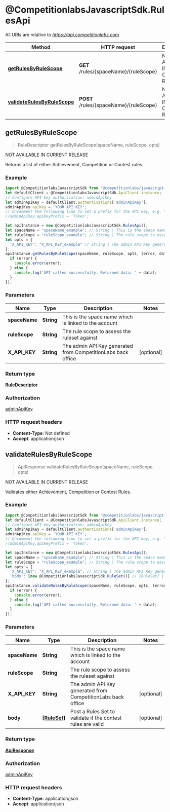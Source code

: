 # @CompetitionlabsJavascriptSdk.RulesApi

All URIs are relative to *https://api.competitionlabs.com*

Method | HTTP request | Description
------------- | ------------- | -------------
[**getRulesByRuleScope**](docs/RulesApi.md#getRulesByRuleScope) | **GET** /rules/{spaceName}/{ruleScope} | NOT AVAILABLE IN CURRENT RELEASE
[**validateRulesByRuleScope**](docs/RulesApi.md#validateRulesByRuleScope) | **POST** /rules/{spaceName}/{ruleScope} | NOT AVAILABLE IN CURRENT RELEASE



## getRulesByRuleScope

> RuleDescriptor getRulesByRuleScope(spaceName, ruleScope, opts)

NOT AVAILABLE IN CURRENT RELEASE

Returns a list of either Achievement, Competition or Contest rules.

### Example

```javascript
import @CompetitionlabsJavascriptSdk from '@competitionlabs/javascript-sdk';
let defaultClient = @CompetitionlabsJavascriptSdk.ApiClient.instance;
// Configure API key authorization: adminApiKey
let adminApiKey = defaultClient.authentications['adminApiKey'];
adminApiKey.apiKey = 'YOUR API KEY';
// Uncomment the following line to set a prefix for the API key, e.g. "Token" (defaults to null)
//adminApiKey.apiKeyPrefix = 'Token';

let apiInstance = new @CompetitionlabsJavascriptSdk.RulesApi();
let spaceName = "spaceName_example"; // String | This is the space name which is linked to the account
let ruleScope = "ruleScope_example"; // String | The rule scope to assess the ruleset against
let opts = {
  'X_API_KEY': "X_API_KEY_example" // String | The admin API Key generated from CompetitionLabs back office
};
apiInstance.getRulesByRuleScope(spaceName, ruleScope, opts, (error, data, response) => {
  if (error) {
    console.error(error);
  } else {
    console.log('API called successfully. Returned data: ' + data);
  }
});
```

### Parameters


Name | Type | Description  | Notes
------------- | ------------- | ------------- | -------------
 **spaceName** | **String**| This is the space name which is linked to the account | 
 **ruleScope** | **String**| The rule scope to assess the ruleset against | 
 **X_API_KEY** | **String**| The admin API Key generated from CompetitionLabs back office | [optional] 

### Return type

[**RuleDescriptor**](docs/RuleDescriptor.md)

### Authorization

[adminApiKey](README.mdminApiKey)

### HTTP request headers

- **Content-Type**: Not defined
- **Accept**: application/json


## validateRulesByRuleScope

> ApiResponse validateRulesByRuleScope(spaceName, ruleScope, opts)

NOT AVAILABLE IN CURRENT RELEASE

Validates either Achievement, Competition or Contest Rules.

### Example

```javascript
import @CompetitionlabsJavascriptSdk from '@competitionlabs/javascript-sdk';
let defaultClient = @CompetitionlabsJavascriptSdk.ApiClient.instance;
// Configure API key authorization: adminApiKey
let adminApiKey = defaultClient.authentications['adminApiKey'];
adminApiKey.apiKey = 'YOUR API KEY';
// Uncomment the following line to set a prefix for the API key, e.g. "Token" (defaults to null)
//adminApiKey.apiKeyPrefix = 'Token';

let apiInstance = new @CompetitionlabsJavascriptSdk.RulesApi();
let spaceName = "spaceName_example"; // String | This is the space name which is linked to the account
let ruleScope = "ruleScope_example"; // String | The rule scope to assess the ruleset against
let opts = {
  'X_API_KEY': "X_API_KEY_example", // String | The admin API Key generated from CompetitionLabs back office
  'body': [new @CompetitionlabsJavascriptSdk.RuleSet()] // [RuleSet] | Post a Rules Set to validate if the contest rules are valid
};
apiInstance.validateRulesByRuleScope(spaceName, ruleScope, opts, (error, data, response) => {
  if (error) {
    console.error(error);
  } else {
    console.log('API called successfully. Returned data: ' + data);
  }
});
```

### Parameters


Name | Type | Description  | Notes
------------- | ------------- | ------------- | -------------
 **spaceName** | **String**| This is the space name which is linked to the account | 
 **ruleScope** | **String**| The rule scope to assess the ruleset against | 
 **X_API_KEY** | **String**| The admin API Key generated from CompetitionLabs back office | [optional] 
 **body** | [**[RuleSet]**](docs/RuleSet.md)| Post a Rules Set to validate if the contest rules are valid | [optional] 

### Return type

[**ApiResponse**](docs/ApiResponse.md)

### Authorization

[adminApiKey](README.mdminApiKey)

### HTTP request headers

- **Content-Type**: application/json
- **Accept**: application/json

